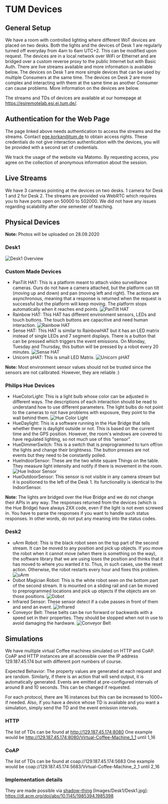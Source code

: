 # TUM Devices

## General Setup

We have a room with controlled lighting where different WoT devices are placed on two desks.
Both the lights and the devices of Desk 1 are regularly turned off everyday from 4am to 6am UTC+2. This can be modified upon request.
The devices are in a local network over WiFi or Ethernet and are bridged over a custom reverse proxy to the public Internet but with Basic Auth.
There are live streams available and more information is available below.
The devices on Desk 1 are more simple devices that can be used by multiple Consumers at the same time.
The devices on Desk 2 are more complex and interacting with them at the same time as another Consumer can cause problems.
More information on the devices are below.  

The streams and TDs of devices are available at our homepage at https://esiremotelab.esi.ei.tum.de/.

## Authentication for the Web Page

The page linked above needs authentication to access the streams and the streams.
Contact ege.korkan@tum.de to obtain access rights.
These credentials do not give interaction authentication with the devices, you will be provided with a second set of credentials.

We track the usage of the website via Matomo. By requesting access, you agree on the collection of anonymous information about the session.

## Live Streams

We have 3 cameras pointing at the devices on two desks. 1 camera for Desk 1 and 2 for Desk 2.
The streams are provided via WebRTC which requires you to have ports open on 50000 to 502000. 
We did not have any issues regarding scalability after one semester of teaching.

## Physical Devices

**Note:** Photos will be uploaded on 28.09.2020

### Desk1

![Desk1 Overview](Images/Desk1/Desk1.jpg "Desk1 Overview")

### Custom Made Devices

- PanTilt HAT: This is a platform meant to attach video surveillance cameras. Ours do not have a camera attached, but the platform can tilt (moving up and down) and pan (moving left and right). The actions are asynchronous, meaning that a response is returned when the request is successful but the platform will keep moving. The platform stops automatically when it reaches end points.
![PanTilt HAT](Images/Desk1/PanTiltHAT.jpg "PanTilt HAT")
- Rainbow HAT: This HAT has different environment sensors, LEDs and touch buttons. The touch buttons are capacitive and need human interaction.
![Rainbow HAT](Images/Desk1/RainbowHAT.jpg "Rainbow HAT")
- Sense HAT: This HAT is similar to RainbowHAT but it has an LED matrix instead of single LEDs and 7 segment displays. There is a button that can be pressed which triggers the event emissions. On Monday, Tuesday and Thursday, this button will be pressed by a robot every 20 minutes.
![Sense HAT](Images/Desk1/SenseHAT.jpg "Sense HAT")
- Unicorn pHAT: This is small LED Matrix.
![Unicorn pHAT](Images/Desk1/UnicornPHAT.jpg "Unicorn pHAT")

**Note:** Most environment sensor values should not be trusted since the sensors are not calibrated. However, they are reliable :)

### Philips Hue Devices

- HueColorLight: This is a light bulb whose color can be adjusted in different ways. The descriptions of each interaction should be read to understand how to use different parameters. The light bulbs do not point to the cameras to not have problems with exposure, they point to the wall behind them.
![Hue Color Light](Images/Desk1/HueColor.jpg "Hue Color Light")
- HueDaylight: This is a software running in the Hue Bridge that tells whether there is daylight outside or not. This is based on the current time and the GPS position. However, the room's windows are covered to have regulated lighting, so not much use of this "sensor". 
- HueDimmerSwitch: This is a switch that is preprogrammed to turn off/on the lights and change their brightness. The button presses are not events but they need to be constantly polled.
- HueIndoorSensor: These are the two white square Things on the table. They measure light intensity and notify if there is movement in the room.
![Hue Indoor Sensor](Images/Desk1/HueIndoor.jpg "Hue Indoor Sensor")
- HueOutdoorSensor: This sensor is not visible in any camera stream but it is positioned to the left of the Desk 1. Its functionality is identical to the IndoorSensor.


**Note:** The lights are bridged over the Hue Bridge and we do not change their APIs in any way. The responses returned from the devices (which is the Hue Bridge) have always 2XX code, even if the light is not even screwed in.
You have to parse the responses if you want to handle such status responses.
In other words, do not put any meaning into the status codes.


### Desk2

- uArm Robot: This is the black robot seen on the top part of the second stream. It can be moved to any position and pick up objects. If you move the robot when it cannot move (when there is something on the way), the software library that we are using loses the position and thinks that it has moved to where you wanted it to. Thus, in such cases, use the reset action. Otherwise, the robot restarts every hour and fixes this problem. 
![uArm](Images/Desk2/uArm.jpg "uArm")
- Dobot Magician Robot: This is the white robot seen on the bottom part of the second stream. It is mounted on a sliding rail and can be moved to preprogrammed locations and pick up objects if the objects are on those positions.
![Dobot](Images/Desk2/Dobot.jpg "Dobot")
- Infrared Sensor: These sensor detect if a cube passes in front of them and send an event.
![Infrared](Images/Desk2/Infrared.jpg "Infrared Sensor")
- Conveyor Belt: These belts can be run forward or backwards with a speed set in their properties. They should be stopped when not in use to avoid damaging the hardware.
![Conveyor Belt](Images/Desk2/ConveyorBelt.jpg "Conveyor Belt")



## Simulations

We have multiple virtual Coffee machines simulated on HTTP and CoAP.
CoAP and HTTP instances are all accessible over the IP address 129.187.45.174 but with different port numbers of course.

Expected Behavior: The property values are generated at each request and are random. 
Similarly, if there is an action that will send output, it is automatically generated.
Events are emitted at pre-configured intervals of around 8 and 10 seconds. 
This can be changed if requested.

For each protocol, there are 16 instances but this can be increased to 1000+ if needed.
Also, if you have a device whose TD is available and you want a simulation, simply send the TD and the event emission intervals.

### HTTP

The list of TDs can be found at http://129.187.45.174:8080
One example would be http://129.187.45.174:8080/Virtual-Coffee-Machine_1_1 until 1_16

### CoAP

The list of TDs can be found at coap://129.187.45.174:5683
One example would be coap://129.187.45.174:5683/Virtual-Coffee-Machine_2_1  until 2_16

### Implementation details

They are made possible via [shadow-thing](https://github.com/tum-esi/shadow-thing)
[Images/Desk1/Desk1.jpg]: https://dl.acm.org/doi/abs/10.1145/1985394.1985398
